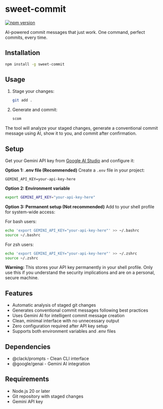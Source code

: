 # sweet-commit

[![npm version](https://img.shields.io/npm/v/sweet-commit)](https://www.npmjs.com/package/sweet-commit)

AI-powered commit messages that just work. One command, perfect commits, every time.

## Installation

```bash
npm install -g sweet-commit
```

## Usage

1. Stage your changes:
   ```bash
   git add .
   ```

2. Generate and commit:
   ```bash
   scom
   ```

The tool will analyze your staged changes, generate a conventional commit message using AI, show it to you, and commit after confirmation.

## Setup

Get your Gemini API key from [Google AI Studio](https://aistudio.google.com/app/apikey) and configure it:

**Option 1: .env file (Recommended)**
Create a `.env` file in your project:
```
GEMINI_API_KEY=your-api-key-here
```

**Option 2: Environment variable**
```bash
export GEMINI_API_KEY="your-api-key-here"
```

**Option 3: Permanent setup (Not recommended)**
Add to your shell profile for system-wide access:

For bash users:
```bash
echo 'export GEMINI_API_KEY="your-api-key-here"' >> ~/.bashrc
source ~/.bashrc
```

For zsh users:
```bash
echo 'export GEMINI_API_KEY="your-api-key-here"' >> ~/.zshrc
source ~/.zshrc
```

**Warning:** This stores your API key permanently in your shell profile. Only use this if you understand the security implications and are on a personal, secure machine.

## Features

- Automatic analysis of staged git changes
- Generates conventional commit messages following best practices
- Uses Gemini AI for intelligent commit message creation
- Clean, minimal interface with no unnecessary output
- Zero configuration required after API key setup
- Supports both environment variables and .env files

## Dependencies

- @clack/prompts - Clean CLI interface
- @google/genai - Gemini AI integration

## Requirements

- Node.js 20 or later
- Git repository with staged changes
- Gemini API key
